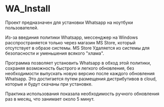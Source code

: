 # WA_Install
Проект предназначен для установки Whatsapp на ноутбуки пользователей.

Из-за введиния политики Whatsapp, мессенджер на Windows расспространяется только через магазин MS Store, который отсутствует в образе системы. MS Store Удаляется из системы для безопасности и уменьшения всякого "хлама".

Программа позволяет установить Whatsapp в обход этой политики, сохраняя возможность быстрого и легкого обновления, без необходимости выпускать новую версию после каждого обновления Whatsapp.
Это достигается путем размещения дистрибутивов в cloud, которые и будут скачаны при установке.

Практика использования показала необходимость ручного обновления раз в месяц, что занимает около 5 минут.
